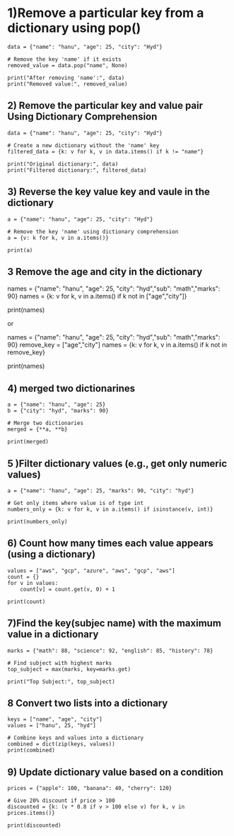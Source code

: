 # 1)Remove a particular key from a dictionary using pop()
```
data = {"name": "hanu", "age": 25, "city": "Hyd"}

# Remove the key 'name' if it exists
removed_value = data.pop("name", None)

print("After removing 'name':", data)
print("Removed value:", removed_value)
```
## 2) Remove the particular key and value pair Using Dictionary Comprehension
```
data = {"name": "hanu", "age": 25, "city": "Hyd"}

# Create a new dictionary without the 'name' key
filtered_data = {k: v for k, v in data.items() if k != "name"}

print("Original dictionary:", data)
print("Filtered dictionary:", filtered_data)
```
## 3) Reverse the key value key and vaule in the dictionary
```
a = {"name": "hanu", "age": 25, "city": "Hyd"}

# Remove the key 'name' using dictionary comprehension
a = {v: k for k, v in a.items()}

print(a)
```
## 3 Remove the  age and city in the dictionary
names = {"name": "hanu", "age": 25, "city": "hyd","sub": "math","marks": 90}
names = {k: v for k, v in a.items() if k not in ["age","city"]}

print(names)


or

names = {"name": "hanu", "age": 25, "city": "hyd","sub": "math","marks": 90}
remove_key = ["age","city"]
names = {k: v for k, v in a.items() if k not in remove_key}

print(names)

## 4) merged two dictionarines
```
a = {"name": "hanu", "age": 25}
b = {"city": "hyd", "marks": 90}

# Merge two dictionaries
merged = {**a, **b}

print(merged)
```
## 5 )Filter dictionary values (e.g., get only numeric values)
```
a = {"name": "hanu", "age": 25, "marks": 90, "city": "hyd"}

# Get only items where value is of type int
numbers_only = {k: v for k, v in a.items() if isinstance(v, int)}

print(numbers_only)
```
## 6) Count how many times each value appears (using a dictionary)
```
values = ["aws", "gcp", "azure", "aws", "gcp", "aws"]
count = {}
for v in values:
    count[v] = count.get(v, 0) + 1

print(count)
```
## 7)Find the key(subjec name) with the maximum value in a dictionary
```
marks = {"math": 88, "science": 92, "english": 85, "history": 78}

# Find subject with highest marks
top_subject = max(marks, key=marks.get)

print("Top Subject:", top_subject)
```
## 8 Convert two lists into a dictionary
```
keys = ["name", "age", "city"]
values = ["hanu", 25, "hyd"]

# Combine keys and values into a dictionary
combined = dict(zip(keys, values))
print(combined)
```
## 9) Update dictionary value based on a condition
```
prices = {"apple": 100, "banana": 40, "cherry": 120}

# Give 20% discount if price > 100
discounted = {k: (v * 0.8 if v > 100 else v) for k, v in prices.items()}

print(discounted)
```